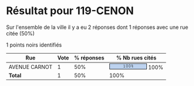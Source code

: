 # Résultat pour 119-CENON

Sur l'ensemble de la ville il y a eu 2 réponses dont 1 réponses avec une rue citée (50%)

1 points noirs identifiés

| Rue | Vote | % réponses | % Nb rues cités|
|-----|------|------------|----------------|
| AVENUE CARNOT | 1 | 50% | <img src="../../img/bar_100.gif" />&nbsp;100%|
| **Total** | 1 | 50% | 100%|
